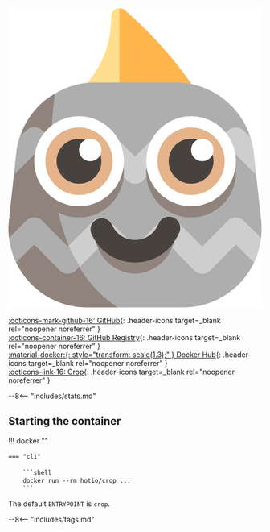 <div class="image-logo no-logo"><img src="/img/pullio.svg" alt="logo"></div>

[:octicons-mark-github-16: GitHub](https://github.com/hotio/crop){: .header-icons target=_blank rel="noopener noreferrer" }  
[:octicons-container-16: GitHub Registry](https://github.com/orgs/hotio/packages/container/package/crop){: .header-icons target=_blank rel="noopener noreferrer" }  
[:material-docker:{: style="transform: scale(1.3);" } Docker Hub](https://hub.docker.com/r/hotio/crop){: .header-icons target=_blank rel="noopener noreferrer" }  
[:octicons-link-16: Crop](https://github.com/l3uddz/crop){: .header-icons target=_blank rel="noopener noreferrer" }  

--8<-- "includes/stats.md"

## Starting the container

!!! docker ""

    === "cli"

        ```shell
        docker run --rm hotio/crop ...
        ```

The default `ENTRYPOINT` is `crop`.

--8<-- "includes/tags.md"
